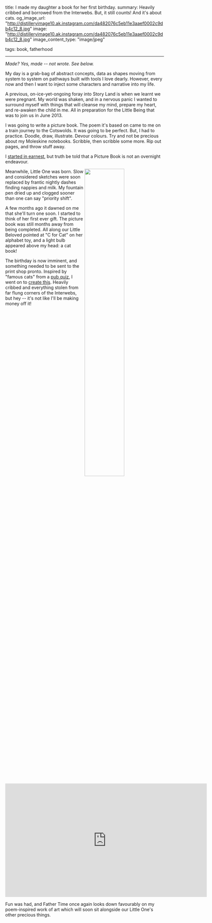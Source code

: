title: I made my daughter a book for her first birthday.
summary: Heavily cribbed and borrowed from the Interwebs. But, it still counts! And it's about cats.
og_image_url: "http://distilleryimage10.ak.instagram.com/da482076c5eb11e3aaef0002c9db4c12_8.jpg"
image: "http://distilleryimage10.ak.instagram.com/da482076c5eb11e3aaef0002c9db4c12_8.jpg"
image_content_type: "image/jpeg"

tags: book, fatherhood

---

<em>Made? Yes, made -- not wrote. See below.</em>

My day is a grab-bag of abstract concepts, data as shapes moving from system to system on pathways built with tools I love dearly. However, every now and then I want to inject some characters and narrative into my life.

A previous, on-ice-yet-ongoing foray into Story Land is when we learnt we were pregnant. My world was shaken, and in a nervous panic I wanted to surround myself with things that will cleanse my mind, prepare my heart, and re-awaken the child in me. All in preparation for the Little Being that was to join us in June 2013.

I was going to write a picture book. The poem it's based on came to me on a train journey to the Cotswolds. It was going to be perfect. But, I had to practice. Doodle, draw, illustrate. Devour colours. Try and not be precious about my Moleskine notebooks. Scribble, then scribble some more. Rip out pages, and throw stuff away.

I [started in earnest](http://instagram.com/p/ZuRH9zAqm6/), but truth be told that a Picture Book is not an overnight endeavour.

<img width="50%" src="http://distilleryimage10.ak.instagram.com/da482076c5eb11e3aaef0002c9db4c12_8.jpg" align="right"> Meanwhile, Little One was born. Slow and considered sketches were soon replaced by frantic nightly dashes finding nappies and milk. My fountain pen dried up and clogged sooner than one can say "priority shift".

A few months ago it dawned on me that she'll turn one soon. I started to think of her first ever gift. The picture book was still months away from being completed. All along our Little Beloved pointed at "C for Cat" on her alphabet toy, and a light bulb appeared above my head: a cat book!

The birthday is now imminent, and something needed to be sent to the print shop pronto. Inspired by "famous cats" from a [pub quiz](http://www.quizmasters.biz/DB/Pic/Famous_Cats/Famous_Cats.html), I went on to [create this](http://cdn.opyate.com/books/AnnabellesEnCATlopediaVolume1CatsonTV.pdf). Heavily cribbed and everything stolen from far flung corners of the Interwebs, but hey -- it's not like I'll be making money off it!

<iframe width="640" height="360" src="http://www.youtube.com/embed/ZATqOT5IzEw?feature=player_embedded" frameborder="0" allowfullscreen></iframe>

Fun was had, and Father Time once again looks down favourably on my poem-inspired work of art which will soon sit alongside our Little One's other precious things.
